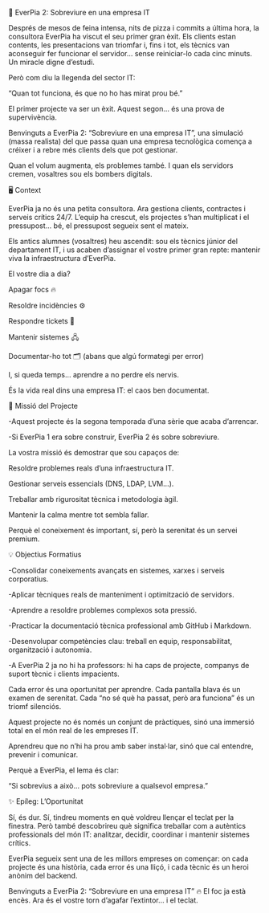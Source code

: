 🧯 EverPia 2: Sobreviure en una empresa IT

Després de mesos de feina intensa, nits de pizza i commits a última hora, la consultora EverPia ha viscut el seu primer gran èxit. Els clients estan contents, les presentacions van triomfar i, fins i tot, els tècnics van aconseguir fer funcionar el servidor… sense reiniciar-lo cada cinc minuts.
Un miracle digne d’estudi.

Però com diu la llegenda del sector IT:

“Quan tot funciona, és que no ho has mirat prou bé.”

El primer projecte va ser un èxit.
Aquest segon… és una prova de supervivència.

Benvinguts a EverPia 2: “Sobreviure en una empresa IT”, una simulació (massa realista) del que passa quan una empresa tecnològica comença a créixer i a rebre més clients dels que pot gestionar.

Quan el volum augmenta, els problemes també.
I quan els servidors cremen, vosaltres sou els bombers digitals.

🖥️ Context

EverPia ja no és una petita consultora. Ara gestiona clients, contractes i serveis crítics 24/7.
L’equip ha crescut, els projectes s’han multiplicat i el pressupost… bé, el pressupost segueix sent el mateix.

Els antics alumnes (vosaltres) heu ascendit: sou els tècnics júnior del departament IT, i us acaben d’assignar el vostre primer gran repte: mantenir viva la infraestructura d’EverPia.

El vostre dia a dia?

Apagar focs 🔥

Resoldre incidències ⚙️

Respondre tickets 📩

Mantenir sistemes 🖧

Documentar-ho tot 🗂️ (abans que algú formategi per error)

I, si queda temps… aprendre a no perdre els nervis.

És la vida real dins una empresa IT:
el caos ben documentat.

🎯 Missió del Projecte

  -Aquest projecte és la segona temporada d’una sèrie que acaba d’arrencar.

  -Si EverPia 1 era sobre construir,
  EverPia 2 és sobre sobreviure.

  La vostra missió és demostrar que sou capaços de:

  Resoldre problemes reals d’una infraestructura IT.
  
  Gestionar serveis essencials (DNS, LDAP, LVM…).

  Treballar amb rigurositat tècnica i metodologia àgil.

  Mantenir la calma mentre tot sembla fallar.
  
  Perquè el coneixement és important, sí,
  però la serenitat és un servei premium.

💡 Objectius Formatius

  -Consolidar coneixements avançats en sistemes, xarxes i serveis corporatius.

  -Aplicar tècniques reals de manteniment i optimització de servidors.

  -Aprendre a resoldre problemes complexos sota pressió.

  -Practicar la documentació tècnica professional amb GitHub i Markdown.

  -Desenvolupar competències clau: treball en equip, responsabilitat, organització i autonomia.

  -A EverPia 2 ja no hi ha professors:
  hi ha caps de projecte, companys de suport tècnic i clients impacients.

Cada error és una oportunitat per aprendre.
Cada pantalla blava és un examen de serenitat.
Cada “no sé què ha passat, però ara funciona” és un triomf silenciós.

Aquest projecte no és només un conjunt de pràctiques, sinó una immersió total en el món real de les empreses IT.

Aprendreu que no n’hi ha prou amb saber instal·lar,
sinó que cal entendre, prevenir i comunicar.

Perquè a EverPia, el lema és clar:

“Si sobrevius a això... pots sobreviure a qualsevol empresa.”

✨ Epíleg: L’Oportunitat

Sí, és dur.
Sí, tindreu moments en què voldreu llençar el teclat per la finestra.
Però també descobrireu què significa treballar com a autèntics professionals del món IT:
analitzar, decidir, coordinar i mantenir sistemes crítics.

EverPia segueix sent una de les millors empreses on començar:
on cada projecte és una història,
cada error és una lliçó,
i cada tècnic és un heroi anònim del backend.

Benvinguts a EverPia 2: “Sobreviure en una empresa IT”
🔥 El foc ja està encès.
Ara és el vostre torn d’agafar l’extintor… i el teclat.
